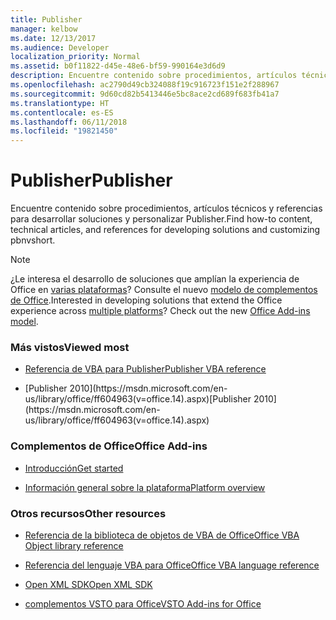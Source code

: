 ```yaml
---
title: Publisher
manager: kelbow
ms.date: 12/13/2017
ms.audience: Developer
localization_priority: Normal
ms.assetid: b0f11822-d45e-48e6-bf59-990164e3d6d9
description: Encuentre contenido sobre procedimientos, artículos técnicos y referencias para desarrollar soluciones y personalizar Publisher.
ms.openlocfilehash: ac2790d49cb324088f19c916723f151e2f288967
ms.sourcegitcommit: 9d60cd82b5413446e5bc8ace2cd689f683fb41a7
ms.translationtype: HT
ms.contentlocale: es-ES
ms.lasthandoff: 06/11/2018
ms.locfileid: "19821450"
---
```

# <a name="publisher"></a><span data-ttu-id="5f806-103">Publisher</span><span class="sxs-lookup"><span data-stu-id="5f806-103">Publisher</span></span>

<span data-ttu-id="5f806-104">Encuentre contenido sobre procedimientos, artículos técnicos y referencias para desarrollar soluciones y personalizar Publisher.</span><span class="sxs-lookup"><span data-stu-id="5f806-104">Find how-to content, technical articles, and references for developing solutions and customizing pbnvshort.</span></span>

> [!NOTE]
> <span data-ttu-id="5f806-p101">¿Le interesa el desarrollo de soluciones que amplían la experiencia de Office en [varias plataformas](https://docs.microsoft.com/es-ES/office/dev/add-ins/overview/office-add-in-availability)? Consulte el nuevo [modelo de complementos de Office](https://docs.microsoft.com/es-ES/office/dev/add-ins/overview/office-add-ins).</span><span class="sxs-lookup"><span data-stu-id="5f806-p101">Interested in developing solutions that extend the Office experience across [multiple platforms](https://docs.microsoft.com/es-ES/office/dev/add-ins/overview/office-add-in-availability)? Check out the new [Office Add-ins model](https://docs.microsoft.com/es-ES/office/dev/add-ins/overview/office-add-ins).</span></span> 

### <a name="viewed-most"></a><span data-ttu-id="5f806-107">Más vistos</span><span class="sxs-lookup"><span data-stu-id="5f806-107">Viewed most</span></span>

- [<span data-ttu-id="5f806-108">Referencia de VBA para Publisher</span><span class="sxs-lookup"><span data-stu-id="5f806-108">Publisher VBA reference</span></span>](https://msdn.microsoft.com/es-ES/VBA/VBA-Publisher)

- <span data-ttu-id="5f806-109">
  [Publisher 2010](https://msdn.microsoft.com/en-us/library/office/ff604963(v=office.14).aspx)</span><span class="sxs-lookup"><span data-stu-id="5f806-109">[Publisher 2010](https://msdn.microsoft.com/en-us/library/office/ff604963(v=office.14).aspx)</span></span>


### <a name="office-add-ins"></a><span data-ttu-id="5f806-110">Complementos de Office</span><span class="sxs-lookup"><span data-stu-id="5f806-110">Office Add-ins</span></span> 

- [<span data-ttu-id="5f806-111">Introducción</span><span class="sxs-lookup"><span data-stu-id="5f806-111">Get started</span></span>](https://docs.microsoft.com/es-ES/office/dev/add-ins/)

- [<span data-ttu-id="5f806-112">Información general sobre la plataforma</span><span class="sxs-lookup"><span data-stu-id="5f806-112">Platform overview</span></span>](https://docs.microsoft.com/es-ES/office/dev/add-ins/overview/office-add-ins)


### <a name="other-resources"></a><span data-ttu-id="5f806-113">Otros recursos</span><span class="sxs-lookup"><span data-stu-id="5f806-113">Other resources</span></span>

- [<span data-ttu-id="5f806-114">Referencia de la biblioteca de objetos de VBA de Office</span><span class="sxs-lookup"><span data-stu-id="5f806-114">Office VBA Object library reference</span></span>](https://msdn.microsoft.com/es-ES/VBA/Office-Shared-VBA/articles/office-vba-object-library-reference)

- [<span data-ttu-id="5f806-115">Referencia del lenguaje VBA para Office</span><span class="sxs-lookup"><span data-stu-id="5f806-115">Office VBA language reference</span></span>](https://msdn.microsoft.com/es-ES/VBA/VBA-Language-Reference) 

- [<span data-ttu-id="5f806-116">Open XML SDK</span><span class="sxs-lookup"><span data-stu-id="5f806-116">Open XML SDK</span></span>](https://msdn.microsoft.com/es-ES/library/bb448854.aspx)

- [<span data-ttu-id="5f806-117">complementos VSTO para Office</span><span class="sxs-lookup"><span data-stu-id="5f806-117">VSTO Add-ins for Office</span></span>](https://msdn.microsoft.com/es-ES/library/jj620922.aspx)